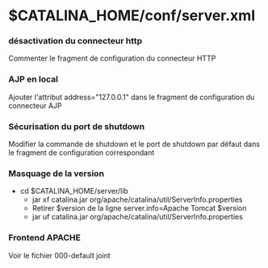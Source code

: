 # $CATALINA_HOME/conf/server.xml

### désactivation du connecteur http

Commenter le fragment de configuration du connecteur HTTP

### AJP en local

Ajouter l'attribut address="127.0.0.1" dans le fragment de configuration du connecteur AJP

### Sécurisation du port de shutdown

Modifier la commande de shutdown et le port de shutdown par défaut dans le fragment de configuration correspondant

### Masquage de la version

- cd $CATALINA_HOME/server/lib
  - jar xf catalina.jar org/apache/catalina/util/ServerInfo.properties
  - Retirer $version de la ligne server.info=Apache Tomcat $version
  - jar uf catalina.jar org/apache/catalina/util/ServerInfo.properties

### Frontend APACHE

Voir le fichier 000-default joint

